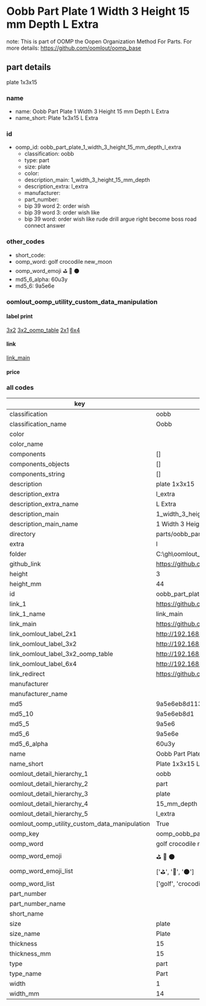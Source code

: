 # Oobb Part Plate 1 Width 3 Height 15 mm Depth L Extra  

note: This is part of OOMP the Oopen Organization Method For Parts. For more details: https://github.com/oomlout/oomp_base

##  part details
  



plate 1x3x15



### name
* name: Oobb Part Plate 1 Width 3 Height 15 mm Depth L Extra
* name_short: Plate 1x3x15 L Extra
### id
* oomp_id: oobb_part_plate_1_width_3_height_15_mm_depth_l_extra
  * classification: oobb
  * type: part
  * size: plate
  * color: 
  * description_main: 1_width_3_height_15_mm_depth
  * description_extra: l_extra
  * manufacturer: 
  * part_number: 
  * bip 39 word 2: order wish
  * bip 39 word 3: order wish like
  * bip 39 word: order wish like rude drill argue right become boss road connect answer

### other_codes
* short_code: 
* oomp_word: golf crocodile new_moon
* oomp_word_emoji :golf: :crocodile: :new_moon:
* md5_6_alpha: 60u3y
* md5_6: 9a5e6e






### oomlout_oomp_utility_custom_data_manipulation
#### label print
[3x2](http://192.168.1.245:1112/?label=oomp%2060u3y)
[3x2_oomp_table](http://192.168.1.108:1112/?label=oomp%2060u3y)
[2x1](http://192.168.1.242:1112/?label=oomp%2060u3y)
[6x4](http://192.168.1.55:1112/?label=oomp%2060u3y)    

#### link

[link_main](https://github.com/oomlout/oomlout_oobb_version_4_generated_parts/tree/main/navigation_oomp/oobb/part/plate/1_width_3_height_15_mm_depth/l_extra/part)                              

#### price







### all codes 
| key | value |  
| --- | --- |  
| classification | oobb |  
| classification_name | Oobb |  
| color |  |  
| color_name |  |  
| components | [] |  
| components_objects | [] |  
| components_string | [] |  
| description | plate 1x3x15 |  
| description_extra | l_extra |  
| description_extra_name | L Extra |  
| description_main | 1_width_3_height_15_mm_depth |  
| description_main_name | 1 Width 3 Height 15 mm Depth |  
| directory | parts/oobb_part_plate_1_width_3_height_15_mm_depth_l_extra |  
| extra | l |  
| folder | C:\gh\oomlout_oobb_version_4_generated_parts\parts\oobb_part_plate_1_width_3_height_15_mm_depth_l_extra |  
| github_link | https://github.com/oomlout/oomlout_oomp_part_src/tree/main/parts/oobb_part_plate_1_width_3_height_15_mm_depth_l_extra |  
| height | 3 |  
| height_mm | 44 |  
| id | oobb_part_plate_1_width_3_height_15_mm_depth_l_extra |  
| link_1 | https://github.com/oomlout/oomlout_oobb_version_4_generated_parts/tree/main/navigation_oomp/oobb/part/plate/1_width_3_height_15_mm_depth/l_extra/part |  
| link_1_name | link_main |  
| link_main | https://github.com/oomlout/oomlout_oobb_version_4_generated_parts/tree/main/navigation_oomp/oobb/part/plate/1_width_3_height_15_mm_depth/l_extra/part |  
| link_oomlout_label_2x1 | http://192.168.1.242:1112/?label=oomp%2060u3y |  
| link_oomlout_label_3x2 | http://192.168.1.245:1112/?label=oomp%2060u3y |  
| link_oomlout_label_3x2_oomp_table | http://192.168.1.108:1112/?label=oomp%2060u3y |  
| link_oomlout_label_6x4 | http://192.168.1.55:1112/?label=oomp%2060u3y |  
| link_redirect | https://github.com/oomlout/oomlout_oobb_version_4_generated_parts/tree/main/parts/_plate_01_03_15_ex_l |  
| manufacturer |  |  
| manufacturer_name |  |  
| md5 | 9a5e6eb8d113f7382e217bcf037f24e1 |  
| md5_10 | 9a5e6eb8d1 |  
| md5_5 | 9a5e6 |  
| md5_6 | 9a5e6e |  
| md5_6_alpha | 60u3y |  
| name | Oobb Part Plate 1 Width 3 Height 15 mm Depth L Extra |  
| name_short | Plate 1x3x15 L Extra |  
| oomlout_detail_hierarchy_1 | oobb |  
| oomlout_detail_hierarchy_2 | part |  
| oomlout_detail_hierarchy_3 | plate |  
| oomlout_detail_hierarchy_4 | 15_mm_depth |  
| oomlout_detail_hierarchy_5 | l_extra |  
| oomlout_oomp_utility_custom_data_manipulation | True |  
| oomp_key | oomp_oobb_part_plate_1_width_3_height_15_mm_depth_l_extra |  
| oomp_word | golf crocodile new_moon |  
| oomp_word_emoji | :golf: :crocodile: :new_moon: |  
| oomp_word_emoji_list | [':golf:', ':crocodile:', ':new_moon:'] |  
| oomp_word_list | ['golf', 'crocodile', 'new_moon'] |  
| part_number |  |  
| part_number_name |  |  
| short_name |  |  
| size | plate |  
| size_name | Plate |  
| thickness | 15 |  
| thickness_mm | 15 |  
| type | part |  
| type_name | Part |  
| width | 1 |  
| width_mm | 14 |  
